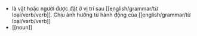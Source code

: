 - là vật hoặc người được đặt ở vị trí sau [[english/grammar/từ loại/verb/verb]]. Chịu ảnh hưởng từ hành động của [[english/grammar/từ loại/verb/verb]]
- [[noun]]